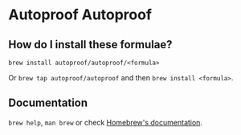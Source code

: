 # Autoproof Autoproof

## How do I install these formulae?

`brew install autoproof/autoproof/<formula>`

Or `brew tap autoproof/autoproof` and then `brew install <formula>`.

## Documentation

`brew help`, `man brew` or check [Homebrew's documentation](https://docs.brew.sh).
